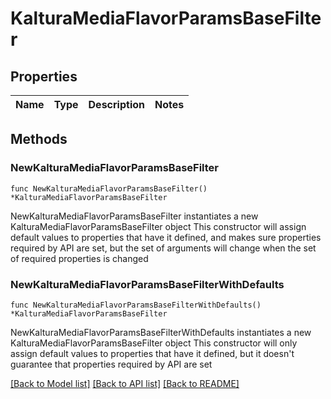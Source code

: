 # KalturaMediaFlavorParamsBaseFilter

## Properties

Name | Type | Description | Notes
------------ | ------------- | ------------- | -------------

## Methods

### NewKalturaMediaFlavorParamsBaseFilter

`func NewKalturaMediaFlavorParamsBaseFilter() *KalturaMediaFlavorParamsBaseFilter`

NewKalturaMediaFlavorParamsBaseFilter instantiates a new KalturaMediaFlavorParamsBaseFilter object
This constructor will assign default values to properties that have it defined,
and makes sure properties required by API are set, but the set of arguments
will change when the set of required properties is changed

### NewKalturaMediaFlavorParamsBaseFilterWithDefaults

`func NewKalturaMediaFlavorParamsBaseFilterWithDefaults() *KalturaMediaFlavorParamsBaseFilter`

NewKalturaMediaFlavorParamsBaseFilterWithDefaults instantiates a new KalturaMediaFlavorParamsBaseFilter object
This constructor will only assign default values to properties that have it defined,
but it doesn't guarantee that properties required by API are set


[[Back to Model list]](../README.md#documentation-for-models) [[Back to API list]](../README.md#documentation-for-api-endpoints) [[Back to README]](../README.md)


